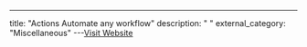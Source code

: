 ---
title: "Actions
        Automate any workflow"
description: "
"
external_category: "Miscellaneous"
---[Visit Website](https://github.com/features/actions)


